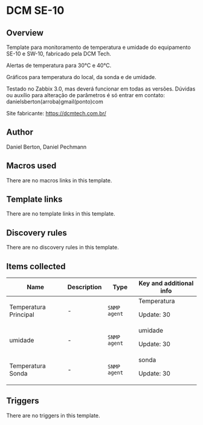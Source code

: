 # DCM SE-10

## Overview

 


Template para monitoramento de temperatura e umidade do equipamento SE-10 e SW-10, fabricado pela DCM Tech.


Alertas de temperatura para 30°C e 40°C.


Gráficos para temperatura do local, da sonda e de umidade.


 


Testado no Zabbix 3.0, mas deverá funcionar em todas as versões. Dúvidas ou auxílio para alteração de parâmetros é só entrar em contato: danielsberton(arroba)gmail(ponto)com


 


Site fabricante: https://dcmtech.com.br/



## Author

Daniel Berton, Daniel Pechmann

## Macros used

There are no macros links in this template.

## Template links

There are no template links in this template.

## Discovery rules

There are no discovery rules in this template.

## Items collected

|Name|Description|Type|Key and additional info|
|----|-----------|----|----|
|Temperatura Principal|<p>-</p>|`SNMP agent`|Temperatura<p>Update: 30</p>|
|umidade|<p>-</p>|`SNMP agent`|umidade<p>Update: 30</p>|
|Temperatura Sonda|<p>-</p>|`SNMP agent`|sonda<p>Update: 30</p>|
## Triggers

There are no triggers in this template.

